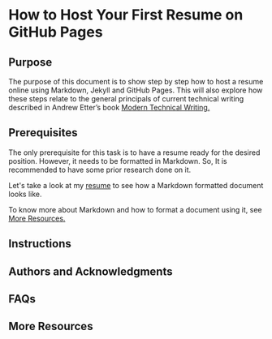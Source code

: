 # How to Host Your First Resume on GitHub Pages

## Purpose

The purpose of this document is to show step by step how to host a resume online using Markdown, Jekyll and GitHub Pages. This will also explore how these steps relate to the general principals of current technical writing described in Andrew Etter’s book [Modern Technical Writing.](https://www.amazon.com/Modern-Technical-Writing-Introduction-Documentation-ebook/dp/B01A2QL9SS)

## Prerequisites

The only prerequisite for this task is to have a resume ready for the desired position. However, it needs to be formatted in Markdown. So, It is recommended to have some prior research done on it.

Let's take a look at my [resume](https://github.com/deepta370/deepta370.github.io/blob/main/index.md) to see how a Markdown formatted document looks like.

To know more about Markdown and how to format a document using it, see [More Resources.](#more-resources)

## Instructions



## Authors and Acknowledgments



## FAQs

## More Resources
